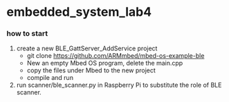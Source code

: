 # embedded_system_lab4

### how to start
1. create a new BLE_GattServer_AddService project
    - git clone https://github.com/ARMmbed/mbed-os-example-ble
    - New an empty Mbed OS program, delete the main.cpp
    - copy the files under Mbed to the new project
    - compile and run
2. run scanner/ble_scanner.py in Raspberry Pi to substitute the role of BLE scanner.
